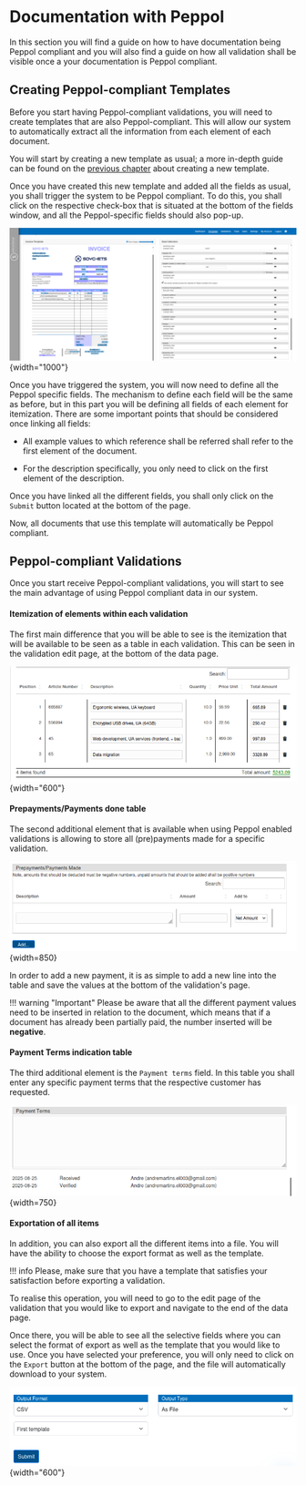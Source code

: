 # Documentation with Peppol

In this section you will find a guide on how to have documentation being
Peppol compliant and you will also find a guide on how all validation
shall be visible once a your documentation is Peppol compliant.

## Creating Peppol-compliant Templates

Before you start having Peppol-compliant validations, you will need to
create templates that are also Peppol-compliant. This will allow our
system to automatically extract all the information from each element of
each document.

You will start by creating a new template as usual; a more in-depth
guide can be found on the [previous chapter](../System%20Overview/Template.md#adding-a-new-template)
about creating a new template.

Once you have created this new template and added all the fields as
usual, you shall trigger the system to be Peppol compliant. To do this,
you shall click on the respective check-box that is situated at the
bottom of the fields window, and all the Peppol-specific fields should
also pop-up.

![image](../img/Peppol/NEW_template_Peppol.png){width="1000"}

Once you have triggered the system, you will now need to define all the
Peppol specific fields. The mechanism to define each field will be the
same as before, but in this part you will be defining all fields of each
element for itemization.
There are some important points that should be considered once linking
all fields:

-   All example values to which reference shall be referred shall refer
    to the first element of the document.

-   For the description specifically, you only need to click on the
    first element of the description.

Once you have linked all the different fields, you shall only click on
the `Submit` button located at the bottom of the page.

Now, all documents that use this template will automatically be Peppol
compliant.

## Peppol-compliant Validations

Once you start receive Peppol-compliant validations, you will start to
see the main advantage of using Peppol compliant data in our system.

#### Itemization of elements within each validation 

The first main difference that you will be able to see is the
itemization that will be available to be seen as a table in each
validation. This can be seen in the validation edit page, at the bottom
of the data page.

![image](../img/Peppol/Validation_items.png){width="600"}

#### Prepayments/Payments done table

The second additional element that is available when using Peppol enabled validations is allowing to store all (pre)payments made for a specific validation.

![image](../img/Peppol/Validation_prepayments_table.png){width=850}

In order to add a new payment, it is as simple to add a new line into the table and save the values at the bottom of the validation's page.

!!! warning "Important"
    Please be aware that all the different payment values need to be inserted in relation to the document, which means that if a document has already been partially paid, the number inserted will be **negative**.


#### Payment Terms indication table

The third additional element is the `Payment terms` field. In this table you shall enter any specific payment terms that the respective customer has requested.

![Image](../img/Peppol/Payment_terms_field.png){width=750}


#### Exportation of all items 

In addition, you can also export all the different items into a file.
You will have the ability to choose the export format as well as the
template.

!!! info
    Please, make sure that you have a template that satisfies your
    satisfaction before exporting a validation.

To realise this operation, you will need to go to the edit page of the
validation that you would like to export and navigate to the end of the
data page.

Once there, you will be able to see all the selective fields where you
can select the format of export as well as the template that you would
like to use.
Once you have selected your preference, you will only need to click on
the `Export` button at the bottom of the page, and the file will
automatically download to your system.

![image](../img/Peppol//Validation_export_buttons.png){width="600"}
